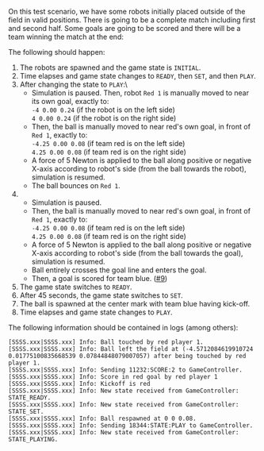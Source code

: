 On this test scenario, we have some robots initially placed outside of the field in valid positions. There is going to be a complete match including first and second half. Some goals are going to be scored and there will be a team winning the match at the end:

The following should happen:

1. The robots are spawned and the game state is `INITIAL`.
2. Time elapses and game state changes to `READY`, then `SET`, and then `PLAY`.
3. After changing the state to `PLAY`:\
   - Simulation is paused. Then, robot `Red 1` is manually moved to near its own goal, exactly to:\
   `-4 0.00 0.24` (if the robot is on the left side)\
   `4 0.00 0.24` (if the robot is on the right side)
   - Then, the ball is manually moved to near red's own goal, in front of `Red 1`, exactly to:\
   `-4.25 0.00 0.08` (if team red is on the left side)\
   `4.25 0.00 0.08` (if team red is on the right side)
   - A force of 5 Newton is applied to the ball along positive or negative X-axis according to robot's side (from the ball towards the robot), simulation is resumed.
   - The ball bounces on `Red 1`.
4. - Simulation is paused.
   - Then, the ball is manually moved to near red's own goal, in front of `Red 1`, exactly to:\
   `-4.25 0.00 0.08` (if team red is on the left side)\
   `4.25 0.00 0.08` (if team red is on the right side)
   - A force of 5 Newton is applied to the ball along positive or negative X-axis according to robot's side (from the ball towards the goal), simulation is resumed.
   - Ball entirely crosses the goal line and enters the goal.
   - Then, a goal is scored for team blue. ([#9](https://github.com/RoboCup-Humanoid-TC/webots/issues/9))
5. The game state switches to `READY`.
6. After 45 seconds, the game state switches to `SET`.
7. The ball is spawned at the center mark with team blue having kick-off.
8. Time elapses and game state changes to `PLAY`.

The following information should be contained in logs (among others):

```
[SSSS.xxx|SSSS.xxx] Info: Ball touched by red player 1.
[SSSS.xxx|SSSS.xxx] Info: Ball left the field at (-4.5712084619910724 0.01775100835668539 0.07844848079007057) after being touched by red player 1.
[SSSS.xxx|SSSS.xxx] Info: Sending 11232:SCORE:2 to GameController.
[SSSS.xxx|SSSS.xxx] Info: Score in red goal by red player 1
[SSSS.xxx|SSSS.xxx] Info: Kickoff is red
[SSSS.xxx|SSSS.xxx] Info: New state received from GameController: STATE_READY.
[SSSS.xxx|SSSS.xxx] Info: New state received from GameController: STATE_SET.
[SSSS.xxx|SSSS.xxx] Info: Ball respawned at 0 0 0.08.
[SSSS.xxx|SSSS.xxx] Info: Sending 18344:STATE:PLAY to GameController.
[SSSS.xxx|SSSS.xxx] Info: New state received from GameController: STATE_PLAYING.
```
